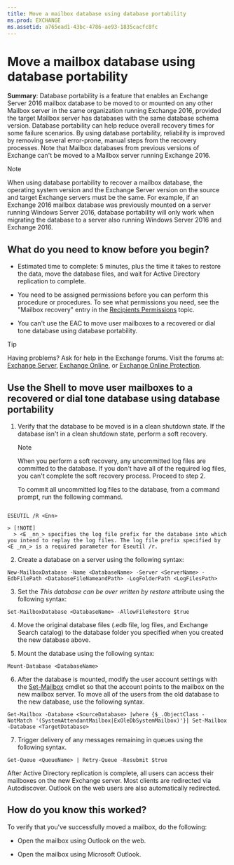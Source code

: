 ```yaml
---
title: Move a mailbox database using database portability
ms.prod: EXCHANGE
ms.assetid: a765ead1-43bc-4786-ae93-1835cacfc8fc
---
```



# Move a mailbox database using database portability
 **Summary**: Database portability is a feature that enables an Exchange Server 2016 mailbox database to be moved to or mounted on any other Mailbox server in the same organization running Exchange 2016, provided the target Mailbox server has databases with the same database schema version.
Database portability can help reduce overall recovery times for some failure scenarios. By using database portability, reliability is improved by removing several error-prone, manual steps from the recovery processes. Note that Mailbox databases from previous versions of Exchange can't be moved to a Mailbox server running Exchange 2016.
  
    
    


> [!NOTE]
> When using database portability to recover a mailbox database, the operating system version and the Exchange Server version on the source and target Exchange servers must be the same. For example, if an Exchange 2016 mailbox database was previously mounted on a server running Windows Server 2016, database portability will only work when migrating the database to a server also running Windows Server 2016 and Exchange 2016. 
  
    
    


## What do you need to know before you begin?


- Estimated time to complete: 5 minutes, plus the time it takes to restore the data, move the database files, and wait for Active Directory replication to complete.
    
  
- You need to be assigned permissions before you can perform this procedure or procedures. To see what permissions you need, see the "Mailbox recovery" entry in the  [Recipients Permissions](recipients-permissions.md) topic.
    
  
- You can't use the EAC to move user mailboxes to a recovered or dial tone database using database portability.
    
  

> [!TIP]
> Having problems? Ask for help in the Exchange forums. Visit the forums at:  [Exchange Server](https://go.microsoft.com/fwlink/p/?linkId=60612),  [Exchange Online](https://go.microsoft.com/fwlink/p/?linkId=267542), or  [Exchange Online Protection](https://go.microsoft.com/fwlink/p/?linkId=285351). 
  
    
    


## Use the Shell to move user mailboxes to a recovered or dial tone database using database portability


1. Verify that the database to be moved is in a clean shutdown state. If the database isn't in a clean shutdown state, perform a soft recovery.
    
    > [!NOTE]
      > When you perform a soft recovery, any uncommitted log files are committed to the database. If you don't have all of the required log files, you can't complete the soft recovery process. Proceed to step 2. 

    To commit all uncommitted log files to the database, from a command prompt, run the following command.
    


  ```
  
ESEUTIL /R <Enn>
  ```


    > [!NOTE]
      > <E _nn_> specifies the log file prefix for the database into which you intend to replay the log files. The log file prefix specified by <E _nn_> is a required parameter for Eseutil /r. 
2. Create a database on a server using the following syntax:
    
  ```
  New-MailboxDatabase -Name <DatabaseName> -Server <ServerName> -EdbFilePath <DatabaseFileNameandPath> -LogFolderPath <LogFilesPath>
  ```

3. Set the  _This database can be over written by restore_ attribute using the following syntax:
    
  ```
  Set-MailboxDatabase <DatabaseName> -AllowFileRestore $true
  ```

4. Move the original database files (.edb file, log files, and Exchange Search catalog) to the database folder you specified when you created the new database above.
    
  
5. Mount the database using the following syntax:
    
  ```
  Mount-Database <DatabaseName>
  ```

6. After the database is mounted, modify the user account settings with the  [Set-Mailbox](http://technet.microsoft.com/library/a0d413b9-d949-4df6-ba96-ac0906dedae2.aspx) cmdlet so that the account points to the mailbox on the new mailbox server. To move all of the users from the old database to the new database, use the following syntax.
    
  ```
  Get-Mailbox -Database <SourceDatabase> |where {$_.ObjectClass -NotMatch '(SystemAttendantMailbox|ExOleDbSystemMailbox)'}| Set-Mailbox -Database <TargetDatabase>
  ```

7. Trigger delivery of any messages remaining in queues using the following syntax.
    
  ```
  Get-Queue <QueueName> | Retry-Queue -Resubmit $true
  ```

After Active Directory replication is complete, all users can access their mailboxes on the new Exchange server. Most clients are redirected via Autodiscover. Outlook on the web users are also automatically redirected.
  
    
    

## How do you know this worked?

To verify that you've successfully moved a mailbox, do the following:
  
    
    

- Open the mailbox using Outlook on the web.
    
  
- Open the mailbox using Microsoft Outlook.
    
  

